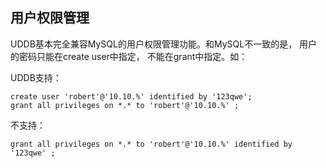 

## 用户权限管理

UDDB基本完全兼容MySQL的用户权限管理功能。和MySQL不一致的是， 用户的密码只能在create user中指定，
不能在grant中指定。如：

UDDB支持：
```
create user 'robert'@'10.10.%' identified by '123qwe';
grant all privileges on *.* to 'robert'@'10.10.%' ;
```
不支持：
```
grant all privileges on *.* to 'robert'@'10.10.%' identified by '123qwe' ;
```

